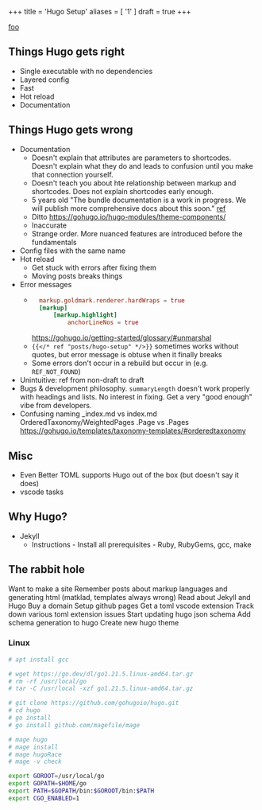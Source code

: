 +++
title = 'Hugo Setup'
aliases = [ '1' ]
draft = true
+++

[foo](http://bar.com)

## Things Hugo gets right
- Single executable with no dependencies
- Layered config
- Fast
- Hot reload
- Documentation

## Things Hugo gets wrong
- Documentation
	- Doesn't explain that attributes are parameters to shortcodes. Doesn't explain what they do and leads to confusion until you make that connection yourself.
	- Doesn't teach you about hte relationship between markup and shortcodes. Does not explain shortcodes early enough.
	- 5 years old "The bundle documentation is a work in progress. We will publish more comprehensive docs about this soon." [ref](https://gohugo.io/content-management/organization/)
	- Ditto https://gohugo.io/hugo-modules/theme-components/
	- Inaccurate
	- Strange order. More nuanced features are introduced before the fundamentals
- Config files with the same name
- Hot reload
	- Get stuck with errors after fixing them
	- Moving posts breaks things
- Error messages
	- ```toml
		markup.goldmark.renderer.hardWraps = true
		[markup]
			[markup.highlight]
				anchorLineNos = true
		```
		https://gohugo.io/getting-started/glossary/#unmarshal
	- `{{</* ref "posts/hugo-setup" */>}}` sometimes works without quotes, but error message is obtuse when it finally breaks
	- Some errors don't occur in a rebuild but occur in (e.g. `REF_NOT_FOUND`)
- Unintuitive: ref from non-draft to draft
- Bugs & development philosophy. `summaryLength` doesn't work properly with headings and lists. No interest in fixing. Get a very "good enough" vibe from developers.
- Confusing naming
	_index.md vs index.md
	OrderedTaxonomy/WeightedPages .Page vs .Pages https://gohugo.io/templates/taxonomy-templates/#orderedtaxonomy

## Misc
- Even Better TOML supports Hugo out of the box (but doesn't say it does)
- vscode tasks

## Why Hugo?
- Jekyll
	- Instructions - Install all prerequisites - Ruby, RubyGems, gcc, make

## The rabbit hole
Want to make a site
Remember posts about markup languages and generating html (matklad, templates always wrong)
Read about Jekyll and Hugo
Buy a domain
Setup github pages
Get a toml vscode extension
Track down various toml extension issues
Start updating hugo json schema
Add schema generation to hugo
Create new hugo theme

### Linux
```bash
# apt install gcc

# wget https://go.dev/dl/go1.21.5.linux-amd64.tar.gz
# rm -rf /usr/local/go
# tar -C /usr/local -xzf go1.21.5.linux-amd64.tar.gz

# git clone https://github.com/gohugoio/hugo.git
# cd hugo
# go install
# go install github.com/magefile/mage

# mage hugo
# mage install
# mage hugoRace
# mage -v check

export GOROOT=/usr/local/go
export GOPATH=$HOME/go
export PATH=$GOPATH/bin:$GOROOT/bin:$PATH
export CGO_ENABLED=1
```
